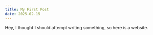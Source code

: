 ```yaml
---
title: My First Post
date: 2025-02-15
---
```


Hey, I thought I should attempt writing something, so here is a website.

